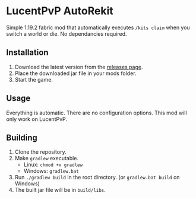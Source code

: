# LucentPvP AutoRekit
Simple 1.19.2 fabric mod that automatically executes `/kits claim` when you switch a world or die.
No dependancies required.

## Installation
1. Download the latest version from the [releases page](https://github.com/LucentPvP/AutoRekitMod/releases).
2. Place the downloaded jar file in your mods folder.
3. Start the game.

## Usage
Everything is automatic. There are no configuration options. This mod will only work on LucentPvP.

## Building
1. Clone the repository.
2. Make `gradlew` executable.
    - Linux: `chmod +x gradlew`
    - Windows: `gradlew.bat`
3. Run `./gradlew build` in the root directory. (or `gradlew.bat build` on Windows)
4. The built jar file will be in `build/libs`.